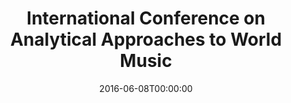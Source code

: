 ---
acronym: AAWM 2016
date: '2016-06-08T00:00:00'
ext_url: http://aawmconference.com/
location: New York, USA
submission_date: '2015-12-01T00:00:00'
title: International Conference on  Analytical Approaches to World Music
---